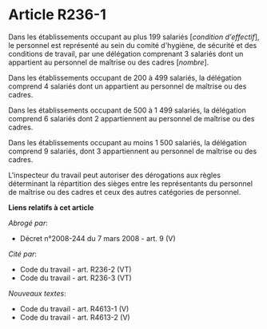 # Article R236-1

Dans les établissements occupant au plus 199 salariés [*condition d'effectif*], le personnel est représenté au sein du comité
d'hygiène, de sécurité et des conditions de travail, par une délégation comprenant 3 salariés dont un appartient au personnel
de maîtrise ou des cadres [*nombre*].

Dans les établissements occupant de 200 à 499 salariés, la délégation comprend 4 salariés dont un appartient au personnel de
maîtrise ou des cadres.

Dans les établissements occupant de 500 à 1 499 salariés, la délégation comprend 6 salariés dont 2 appartiennent au personnel
de maîtrise ou des cadres.

Dans les établissements occupant au moins 1 500 salariés, la délégation comprend 9 salariés, dont 3 appartiennent au
personnel de maîtrise ou des cadres.

L'inspecteur du travail peut autoriser des dérogations aux règles déterminant la répartition des sièges entre les
représentants du personnel de maîtrise ou des cadres et ceux des autres catégories de personnel.

**Liens relatifs à cet article**

_Abrogé par_:

  - Décret n°2008-244 du 7 mars 2008 - art. 9 (V)

_Cité par_:

  - Code du travail - art. R236-2 (VT)
  - Code du travail - art. R236-3 (VT)

_Nouveaux textes_:

  - Code du travail - art. R4613-1 (V)
  - Code du travail - art. R4613-2 (V)
